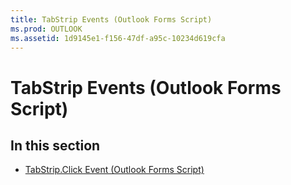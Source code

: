 ```yaml
---
title: TabStrip Events (Outlook Forms Script)
ms.prod: OUTLOOK
ms.assetid: 1d9145e1-f156-47df-a95c-10234d619cfa
---
```



# TabStrip Events (Outlook Forms Script)

## In this section


-  [TabStrip.Click Event (Outlook Forms Script)](tabstrip-click-event-outlook-forms-script.md)
    

